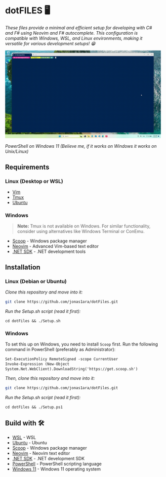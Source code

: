 # dotFILES 🖥️

_These files provide a minimal and efficient setup for developing with C# and F# using Neovim and F# autocomplete. This configuration is compatible with Windows, WSL, and Linux environments, making it versatile for various development setups! 😁_

<img src=/src/fsharp-neovim.gif alt="Fsharp in neovim"/>

_PowerShell on Windows 11 (Believe me, if it works on Windows it works on Unix/Linux)_

## Requirements

### Linux (Desktop or WSL)

* [Vim](https://www.vim.org/)
* [Tmux](https://github.com/tmux/tmux/wiki)
* [Ubuntu](https://ubuntu.com/)

### Windows

> **Note:** Tmux is not available on Windows. For similar functionality, consider using alternatives like Windows Terminal or ConEmu.

* [Scoop](https://scoop.sh/) - Windows package manager
* [Neovim](https://neovim.io/) - Advanced Vim-based text editor
* [.NET SDK](https://dotnet.microsoft.com/) - .NET development tools

## Installation

### Linux (Debian or Ubuntu)

_Clone this repository and move into it:_

```bash
git clone https://github.com/jonas1ara/dotFiles.git
```

_Run the Setup.sh script (read it first):_
```
cd dotFiles && ./Setup.sh
```

### Windows

To set this up on Windows, you need to install `Scoop` first. Run the following command in PowerShell (preferably as Administrator):

```
Set-ExecutionPolicy RemoteSigned -scope CurrentUser
Invoke-Expression (New-Object System.Net.WebClient).DownloadString('https://get.scoop.sh')
```

_Then, clone this repository and move into it:_

```bash
git clone https://github.com/jonas1ara/dotFiles.git
```

_Run the Setup.sh script (read it first):_
```
cd dotFiles && ./Setup.ps1
```

## Build with 🛠️

* [WSL](https://learn.microsoft.com/en-us/windows/wsl/install) - WSL
* [Ubuntu](https://ubuntu.com/) - Ubuntu
* [Scoop](https://scoop.sh/) - Windows package manager
* [Neovim](https://neovim.io/) - Neovim text editor
* [.NET SDK](https://dotnet.microsoft.com/) - .NET development SDK
* [PowerShell](https://learn.microsoft.com/en-us/powershell/) - PowerShell scripting language
* [Windows 11](https://www.microsoft.com/en-us/windows/windows-11) - Windows 11 operating system

